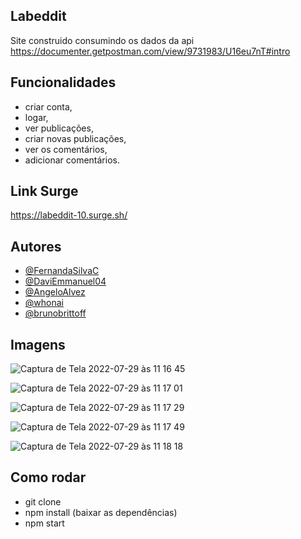 ## Labeddit

Site construido consumindo os dados da api https://documenter.getpostman.com/view/9731983/U16eu7nT#intro

## Funcionalidades

- criar conta,
- logar,
- ver publicações,
- criar novas publicações,
- ver os comentários,
- adicionar comentários.

## Link Surge

https://labeddit-10.surge.sh/

## Autores

- [@FernandaSilvaC](https://github.com/FernandaSilvaC)
- [@DaviEmmanuel04](https://github.com/DaviEmmanuel04)
- [@AngeloAlvez](https://github.com/AngeloAlvez)
- [@whonai](https://github.com/whonai)
- [@brunobrittoff](https://github.com/brunobrittoff)

## Imagens


![Captura de Tela 2022-07-29 às 11 16 45](https://user-images.githubusercontent.com/90333256/181780313-00b60c29-957b-4bf0-9e4a-b47a3ceb8bdb.png)


![Captura de Tela 2022-07-29 às 11 17 01](https://user-images.githubusercontent.com/90333256/181780169-43a849c2-d93e-4be7-a7b9-121a45143deb.png)


![Captura de Tela 2022-07-29 às 11 17 29](https://user-images.githubusercontent.com/90333256/181780351-f504c0fb-3e86-4d94-af8c-e8ea52018554.png)


![Captura de Tela 2022-07-29 às 11 17 49](https://user-images.githubusercontent.com/90333256/181780622-cd38d68c-1f55-4184-a7ec-fce7e8e1bd74.png)


![Captura de Tela 2022-07-29 às 11 18 18](https://user-images.githubusercontent.com/90333256/181780568-f99aa81b-283b-4022-a779-0c7a9c8ca104.png)


## Como rodar

- git clone
- npm install (baixar as dependências)
- npm start

